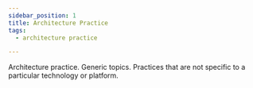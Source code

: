```yaml
---
sidebar_position: 1
title: Architecture Practice
tags:
  - architecture practice

---
```


Architecture practice. Generic topics. Practices that are not specific to a particular technology or platform.






